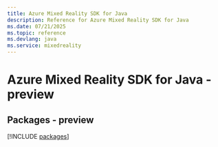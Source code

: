```yaml
---
title: Azure Mixed Reality SDK for Java
description: Reference for Azure Mixed Reality SDK for Java
ms.date: 07/21/2025
ms.topic: reference
ms.devlang: java
ms.service: mixedreality
---
```

# Azure Mixed Reality SDK for Java - preview
## Packages - preview
[!INCLUDE [packages](mixed-reality-index.md)]